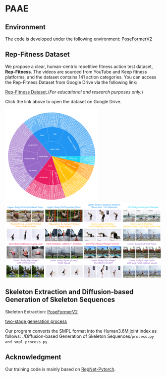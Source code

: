 # PAAE

## Environment
The code is developed under the following environment: [PoseFormerV2](https://github.com/QitaoZhao/PoseFormerV2)

## Rep-Fitness Dataset

We propose a clear, human-centric repetitive fitness action test dataset, **Rep-Fitness**. The videos are sourced from YouTube and Keep fitness platforms, and the dataset contains 141 action categories. You can access the Rep-Fitness Dataset from Google Drive via the following link:

[Rep-Fitness Dataset](https://drive.google.com/file/d/1GFPxQo5e5eQUy4h6_6-1K-rsZbKxF1Gq/view?usp=drive_link).(*For educational and research purposes only.*)

Click the link above to open the dataset on Google Drive.

<img src="image/category.png" alt="Categories Image" width="300"/>
<img src="image/Visual examples.png" alt="Example Image" width="600" height="auto"/>

## Skeleton Extraction and Diffusion-based Generation of Skeleton Sequences
Skeleton Extraction: [PoseFormerV2](https://github.com/QitaoZhao/PoseFormerV2)

[two-stage generation process](https://github.com/li-ronghui/LODGE)

Our program converts the SMPL format into the Human3.6M joint index as follows: ./Diffusion-based Generation of Skeleton Sequences/`process.py and smpl_process.py`

## Acknowledgment
Our training code is mainly based on [RepNet-Pytorch](https://github.com/confifu/RepNet-Pytorch/tree/main). 
